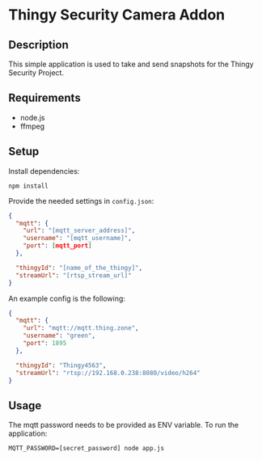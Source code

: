 # Thingy Security Camera Addon

## Description

This simple application is used to take and send snapshots for the Thingy Security Project.

## Requirements

- node.js
- ffmpeg

## Setup

Install dependencies:

```
npm install
```

Provide the needed settings in `config.json`:

```JSON
{
  "mqtt": {
    "url": "[mqtt_server_address]",
    "username": "[mqtt_username]",
    "port": [mqtt_port]
  },

  "thingyId": "[name_of_the_thingy]",
  "streamUrl": "[rtsp_stream_url]"
}

```

An example config is the following:

```JSON
{
  "mqtt": {
    "url": "mqtt://mqtt.thing.zone",
    "username": "green",
    "port": 1895
  },

  "thingyId": "Thingy4563",
  "streamUrl": "rtsp://192.168.0.238:8080/video/h264"
}
```

## Usage

The mqtt password needs to be provided as ENV variable. To run the application:

```
MQTT_PASSWORD=[secret_password] node app.js
```
